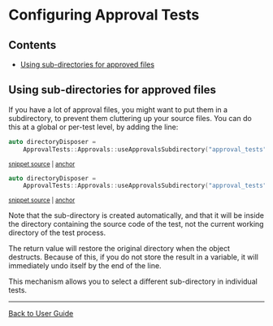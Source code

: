 <a id="top"></a>

# Configuring Approval Tests

<!-- toc -->
## Contents

  * [Using sub-directories for approved files](#using-sub-directories-for-approved-files)<!-- endToc -->

## Using sub-directories for approved files

If you have a lot of approval files, you might want to put them in a subdirectory, to prevent them cluttering up your source files. You can do this at a global or per-test level, by adding the line:

<!-- snippet: use_subdirectory_in_main -->
<a id='snippet-use_subdirectory_in_main'></a>
```cpp
auto directoryDisposer =
    ApprovalTests::Approvals::useApprovalsSubdirectory("approval_tests");
```
<sup><a href='/tests/Catch2_Tests/main.cpp#L12-L15' title='Snippet source file'>snippet source</a> | <a href='#snippet-use_subdirectory_in_main' title='Start of snippet'>anchor</a></sup>
<a id='snippet-use_subdirectory_in_main-1'></a>
```cpp
auto directoryDisposer =
    ApprovalTests::Approvals::useApprovalsSubdirectory("approval_tests");
```
<sup><a href='/tests/Catch2v3_Tests/main.cpp#L10-L13' title='Snippet source file'>snippet source</a> | <a href='#snippet-use_subdirectory_in_main-1' title='Start of snippet'>anchor</a></sup>
<!-- endSnippet -->

Note that the sub-directory is created automatically, and that it will be inside the directory containing the source code of the test, not the current working directory of the test process.

The return value will restore the original directory when the object destructs. Because of this, if you do not store the result in a variable, it will immediately undo itself by the end of the line.

This mechanism allows you to select a different sub-directory in individual tests.

---

[Back to User Guide](/doc/README.md#top)
